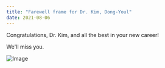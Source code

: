 ```yaml
---
title: "Farewell frame for Dr. Kim, Dong-Youl"
date: 2021-08-06 
---
```


Congratulations, Dr. Kim, and all the best in your new career! 

We'll miss you.

![Image](//bspl.korea.ac.kr/Board/Gallery/2021/DrKimDY_farewell_21aug06.png) 

